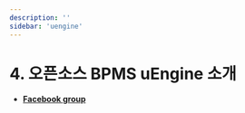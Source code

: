 ```yaml
---
description: ''
sidebar: 'uengine'
---
```


# 4. 오픈소스 BPMS uEngine 소개

- **[Facebook group](https://www.facebook.com/groups/uenginebpm/)**


